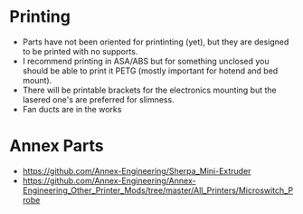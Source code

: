 # Printing

  - Parts have not been oriented for printinting (yet), but they are designed to be printed with no supports.
  - I recommend printing in ASA/ABS but for something unclosed you should be able to print it PETG (mostly important for hotend and bed mount).
  - There will be printable brackets for the electronics mounting but the lasered one's are preferred for slimness.
  - Fan ducts are in the works
 
  
# Annex Parts
- https://github.com/Annex-Engineering/Sherpa_Mini-Extruder
- https://github.com/Annex-Engineering/Annex-Engineering_Other_Printer_Mods/tree/master/All_Printers/Microswitch_Probe

